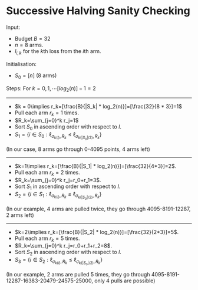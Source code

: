 # Successive Halving Sanity Checking

Input:

- Budget $B=32$
- $n=8$ arms.
- $l_{i,k}$ for the $k$th loss from the $i$th arm.

Initialisation:

- $S_0 = [n]$ (8 arms)

Steps:
For $k = 0, 1, \cdots [log_2(n)]-1=2$

---

- $k = 0\implies r_k=[\frac{B}{|S_k| * log_2(n)}]=[\frac{32}{8 * 3}]=1$
- Pull each arm $r_k=1$ times.
- $R_k=\sum_{j=0}^k r_j=1$
- Sort $S_0$ in ascending order with respect to $l$.
- $S_1=\{i\in S_0: \ell_{\sigma_{k(i)}, R_k}\leq \ell_{\sigma_{k(|S_0|/2)}, R_k}\}$

(In our case, 8 arms go through 0-4095 points, 4 arms left)

---

- $k=1\implies r_k=[\frac{B}{|S_1| * log_2(n)}]=[\frac{32}{4*3}]=2$.
- Pull each arm $r_k=2$ times.
- $R_k=\sum_{j=0}^k r_j=r_0+r_1=3$.
- Sort $S_1$ in ascending order with respect to $l$.
- $S_2=\{i\in S_1: \ell_{\sigma_{k(i)}, R_k}\leq \ell_{\sigma_{k(|S_0|/2)}, R_k}\}$

(In our example, 4 arms are pulled twice, they go through 4095-8191-12287, 2 arms left)

---

- $k=2\implies r_k=[\frac{B}{|S_2| * log_2(n)}]=[\frac{32}{2*3}]=5$.
- Pull each arm $r_k=5$ times.
- $R_k=\sum_{j=0}^k r_j=r_0+r_1+r_2=8$.
- Sort $S_2$ in ascending order with respect to $l$.
- $S_3=\{i\in S_2: \ell_{\sigma_{k(i)}, R_k}\leq \ell_{\sigma_{k(|S_0|/2)}, R_k}\}$

(In our example, 2 arms are pulled $5$ times, they go through 4095-8191-12287-16383-20479-24575-25000, only 4 pulls are possible)
